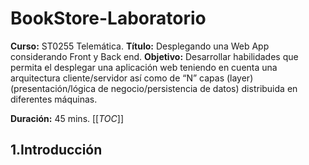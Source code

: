 # BookStore-Laboratorio

**Curso:** ST0255 Telemática. 
**Título:** Desplegando una Web App considerando Front y Back end. 
**Objetivo:** Desarrollar habilidades que permita el desplegar una aplicación web teniendo en cuenta una arquitectura cliente/servidor así como de “N” capas (layer) (presentación/lógica de negocio/persistencia de datos) distribuida en diferentes máquinas.  

**Duración:** 45 mins.
[[_TOC_]]
## 1.Introducción
